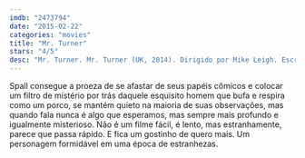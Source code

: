 ```yaml
---
imdb: "2473794"
date: "2015-02-22"
categories: "movies"
title: "Mr. Turner"
stars: "4/5"
desc: "Mr. Turner. Mr. Turner (UK, 2014). Dirigido por Mike Leigh. Escrito por Mike Leigh. Com Timothy Spall, Paul Jesson, Dorothy Atkinson, Marion Bailey, Karl Johnson, Ruth Sheen, Sandy Foster, Amy Dawson, Lesley Manville."
---
```

Spall consegue a proeza de se afastar de seus papéis cômicos e colocar um filtro de mistério por trás daquele esquisito homem que bufa e respira como um porco, se mantém quieto na maioria de suas observações, mas quando fala nunca é algo que esperamos, mas sempre mais profundo e igualmente misterioso. Não é um filme fácil, é lento, mas estranhamente, parece que passa rápido. E fica um gostinho de quero mais. Um personagem formidável em uma época de estranhezas.
